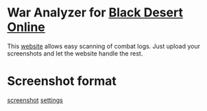 # War Analyzer for [Black Desert Online](https://www.naeu.playblackdesert.com/)
This [website](https://sch-28.github.io/war-analyzer/) allows easy scanning of combat logs. Just upload your screenshots and let the website handle the rest.

# Screenshot format
[screenshot]()
[settings]()